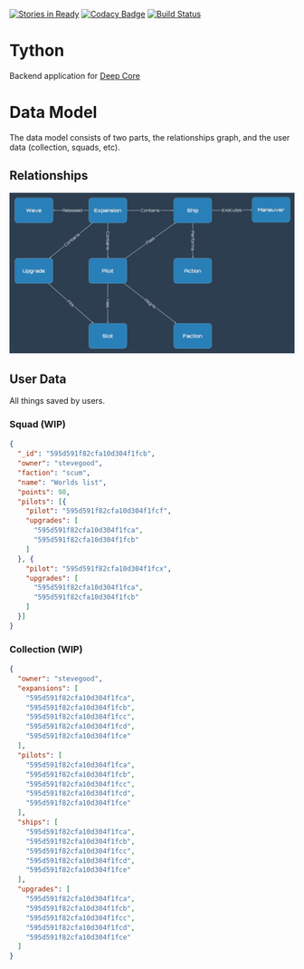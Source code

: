 [![Stories in Ready](https://badge.waffle.io/stevegood/tython.svg?label=ready&title=Ready)](http://waffle.io/stevegood/tython)
[![Codacy Badge](https://api.codacy.com/project/badge/Grade/f1f39be5e3624d0991b91d895eb32bed)](https://www.codacy.com/app/sgood/tython?utm_source=github.com&utm_medium=referral&utm_content=stevegood/tython&utm_campaign=badger)
[![Build Status](https://travis-ci.org/stevegood/tython.svg?branch=master)](https://travis-ci.org/stevegood/tython)

# Tython
Backend application for [Deep Core](https://github.com/stevegood/deep_core)

# Data Model

The data model consists of two parts, the relationships graph, and the user data (collection, squads, etc).

## Relationships

![Tyhon Data Model](data_model.png)

## User Data

All things saved by users.

### Squad (WIP)

```json
{
  "_id": "595d591f82cfa10d304f1fcb",
  "owner": "stevegood",
  "faction": "scum",
  "name": "Worlds list",
  "points": 98,
  "pilots": [{
    "pilot": "595d591f82cfa10d304f1fcf",
    "upgrades": [
      "595d591f82cfa10d304f1fca",
      "595d591f82cfa10d304f1fcb"
    ]
  }, {
    "pilot": "595d591f82cfa10d304f1fcx",
    "upgrades": [
      "595d591f82cfa10d304f1fca",
      "595d591f82cfa10d304f1fcb"
    ]
  }]
}
```

### Collection (WIP)

```json
{
  "owner": "stevegood",
  "expansions": [
    "595d591f82cfa10d304f1fca",
    "595d591f82cfa10d304f1fcb",
    "595d591f82cfa10d304f1fcc",
    "595d591f82cfa10d304f1fcd",
    "595d591f82cfa10d304f1fce"
  ],
  "pilots": [
    "595d591f82cfa10d304f1fca",
    "595d591f82cfa10d304f1fcb",
    "595d591f82cfa10d304f1fcc",
    "595d591f82cfa10d304f1fcd",
    "595d591f82cfa10d304f1fce"
  ],
  "ships": [
    "595d591f82cfa10d304f1fca",
    "595d591f82cfa10d304f1fcb",
    "595d591f82cfa10d304f1fcc",
    "595d591f82cfa10d304f1fcd",
    "595d591f82cfa10d304f1fce"
  ],
  "upgrades": [
    "595d591f82cfa10d304f1fca",
    "595d591f82cfa10d304f1fcb",
    "595d591f82cfa10d304f1fcc",
    "595d591f82cfa10d304f1fcd",
    "595d591f82cfa10d304f1fce"
  ]
}
```

